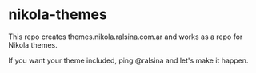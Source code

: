nikola-themes
=============

This repo creates themes.nikola.ralsina.com.ar and works as a repo for Nikola themes.

If you want your theme included, ping @ralsina and let's make it happen.
